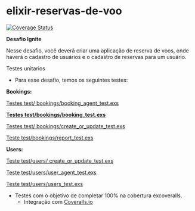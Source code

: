 # elixir-reservas-de-voo

  

[![Coverage Status](https://coveralls.io/repos/github/Altamir/elixir-reservas-de-voo/badge.svg?branch=main)](https://coveralls.io/github/Altamir/elixir-reservas-de-voo?branch=main)

  

**Desafio Ignite**
 

Nesse desafio, você deverá criar uma aplicação de reserva de voos, onde haverá o cadastro de usuários e o cadastro de reservas para um usuário.


 Testes unitarios

- Para esse desafio, temos os seguintes testes:

**Bookings:**

[Testes test/ bookings/booking_agent_test.exs](https://www.notion.so/Testes-test-bookings-booking_agent_test-exs-f1aeba950bd244168d78120d802b14b5)

[**Testes test/bookings/booking_test.exs**](https://www.notion.so/Testes-test-bookings-booking_test-exs-f438dcbbb5ca4f369678e15049aa6bc0)

[Testes test/ bookings/create_or_update_test.exs](https://www.notion.so/Testes-test-bookings-create_or_update_test-exs-3cffdfc8a85d42c1823373bce2497592)

[Teste test/bookings/report_test.exs](https://www.notion.so/Teste-test-bookings-report_test-exs-6d37d678415f48f186d5779a2bcf20f4)

**Users:**

[Teste test/users/ create_or_update_test.exs](https://www.notion.so/Teste-test-users-create_or_update_test-exs-e7c929008e7a491c9aeaa9ee36a12457)

[Teste test/users/user_agent_test.exs](https://www.notion.so/Teste-test-users-user_agent_test-exs-e1b36b62855540bc9573ceebe4bbc6ad)

[Teste test/users/users_test.exs](https://www.notion.so/Teste-test-users-users_test-exs-d1272b91269f4989ad4e919d302b140b)


- Testes com o objetivo de completar 100% na cobertura excoveralls.
	- Integração com  [Coveralls.io](https://coveralls.io/github/Altamir/elixir-reservas-de-voo)
 
  
  